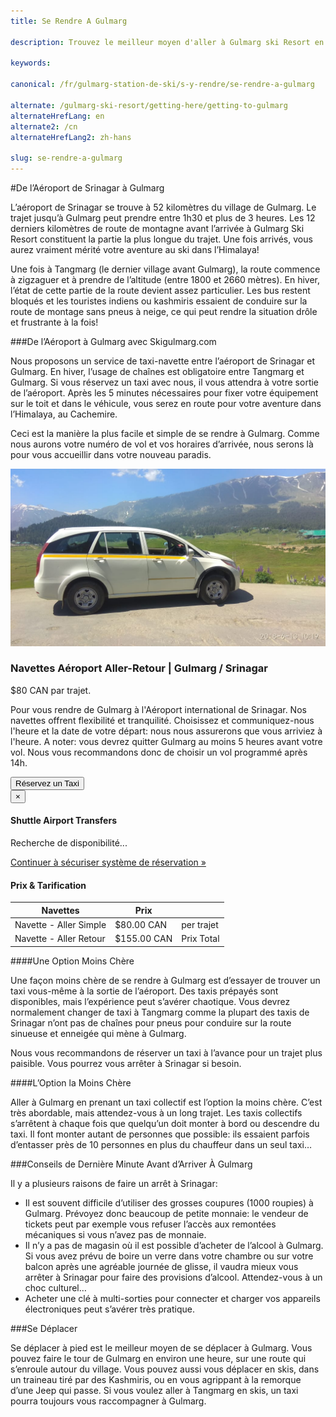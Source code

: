 ```yaml
---
title: Se Rendre A Gulmarg

description: Trouvez le meilleur moyen d'aller à Gulmarg ski Resort en Inde depuis l'aéroport de Srinagar (dans le Cachemire) et allez skier à Gulmarg

keywords:

canonical: /fr/gulmarg-station-de-ski/s-y-rendre/se-rendre-a-gulmarg

alternate: /gulmarg-ski-resort/getting-here/getting-to-gulmarg
alternateHrefLang: en
alternate2: /cn
alternateHrefLang2: zh-hans

slug: se-rendre-a-gulmarg
---
```


#De l’Aéroport de Srinagar à Gulmarg

L’aéroport de Srinagar se trouve à 52 kilomètres du village de Gulmarg. Le trajet jusqu’à Gulmarg peut prendre entre 1h30 et plus de 3 heures. Les 12 derniers kilomètres de route de montagne avant l’arrivée à Gulmarg Ski Resort constituent la partie la plus longue du trajet. Une fois arrivés, vous aurez vraiment mérité votre aventure au ski dans l’Himalaya!

Une fois à Tangmarg (le dernier village avant Gulmarg), la route commence à zigzaguer et à prendre de l’altitude (entre 1800 et 2660 mètres). En hiver, l’état de cette partie de la route devient assez particulier. Les bus restent bloqués et les touristes indiens ou kashmiris essaient de conduire sur la route de montage sans pneus à neige, ce qui peut rendre la situation drôle et frustrante à la fois!

###De l’Aéroport à Gulmarg avec Skigulmarg.com

Nous proposons un service de taxi-navette entre l’aéroport de Srinagar et Gulmarg. En hiver, l’usage de chaînes est obligatoire entre Tangmarg et Gulmarg. Si vous réservez un taxi avec nous, il vous attendra à votre sortie de l’aéroport. Après les 5 minutes nécessaires pour fixer votre équipement sur le toit et dans le véhicule, vous serez en route pour votre aventure dans l’Himalaya, au Cachemire.

Ceci est la manière la plus facile et simple de se rendre à Gulmarg. Comme nous aurons votre numéro de vol et vos horaires d’arrivée, nous serons là pour vous accueillir dans votre nouveau paradis.

<div class="row">
    <div class="col-sm-6 m-b-40">
        <div class="package-item-wrap">
            <div class="package-image">
                <span>
                    <img src="/user/themes/skigulmarg/images/packages/shuttle/shuttle.jpeg" alt="">
                </span>
            </div>
            <div class="package-description">
                <h3>Navettes Aéroport Aller-Retour | Gulmarg / Srinagar</h3>
                <span></span>
                <div class="package-price">
                    <span>$80 CAN</span> par trajet.
                </div>
                <p>
                    Pour vous rendre de Gulmarg à l'Aéroport international de Srinagar. Nos navettes offrent flexibilité et tranquilité. Choisissez et communiquez-nous l'heure et la date de votre départ: nous nous assurerons que vous arriviez à l'heure. A noter: vous devrez quitter Gulmarg au moins 5 heures avant votre vol. Nous vous recommandons donc de choisir un vol programmé après 14h.
                </p>
                <button
                    class="btn btn-rounded btn-outline"
                    type="button"
                    data-target="#modal-checkfront-1"
                    data-toggle="modal"
                    data-checkfront-target="CHECKFRONT_WIDGET_01"
                    data-checkfront-item-id="19"
                    data-checkfront-category-id="9"
                    data-checkfront-options="hidesearch">
                    Réservez un Taxi
                </button>
                <div class="modal fade" id="modal-checkfront-1" aria-hidden="true">
                    <div class="modal-dialog">
                        <div class="modal-content">
                            <div class="modal-header">
                                <button
                                    class="close"
                                    type="button"
                                    data-dismiss="modal"
                                    aria-hidden="true">
                                    ×
                                </button>
                                <h4 class="modal-title">Shuttle Airport Transfers</h4>
                            </div>
                            <div class="modal-body">
                                <div id="CHECKFRONT_WIDGET_01">
                                    <p class="searching-availability">
                                        Recherche de disponibilité...
                                    </p>
                                </div>
                                <noscript>
                                    <a href="https://skigulmarg.checkfront.com/reserve/" class="font-16">
                                        Continuer à sécuriser système de réservation &raquo;
                                    </a>
                                </noscript>
                                <div class="accordion">
                                    <article class="ac-item">
                                        <h4 class="ac-title">Prix & Tarification</h4>
                                        <div class="ac-content">
                                            <div class="table-container">
                                                <table class="table">
                                                    <thead>
                                                        <tr>
                                                            <th>Navettes</th>
                                                            <th>Prix</th>
                                                            <th></th>
                                                        </tr>
                                                    </thead>
                                                    <tbody>
                                                        <tr>
                                                            <td>Navette - Aller Simple </td>
                                                            <td>$80.00 CAN</td>
                                                            <td>per trajet</td>
                                                            <tr>
                                                                <td>Navette - Aller Retour </td>
                                                                <td>$155.00 CAN</td>
                                                                <td>Prix Total</td>
                                                            </tr>
                                                        </tr>
                                                    </tbody>
                                                </table>
                                            </div>
                                        </div>
                                    </article>
                                </div>
                            </div>
                        </div>
                    </div>
                </div>
            </div>
        </div>
    </div>
</div>

####Une Option Moins Chère

Une façon moins chère de se rendre à Gulmarg est d’essayer de trouver un taxi vous-même à la sortie de l’aéroport. Des taxis prépayés sont disponibles, mais l’expérience peut s’avérer chaotique. Vous devrez normalement changer de taxi à Tangmarg comme la plupart des taxis de Srinagar n’ont pas de chaînes pour pneus pour conduire sur la route sinueuse et enneigée qui mène à Gulmarg.

Nous vous recommandons de réserver un taxi à l’avance pour un trajet plus paisible. Vous pourrez vous arrêter à Srinagar si besoin.

####L’Option la Moins Chère

Aller à Gulmarg en prenant un taxi collectif est l’option la moins chère. C’est très abordable, mais attendez-vous à un long trajet. Les taxis collectifs s’arrêtent à chaque fois que quelqu’un doit monter à bord ou descendre du  taxi. Il font monter autant de personnes que possible: ils essaient parfois d’entasser près de 10 personnes en plus du chauffeur dans un seul taxi…

###Conseils de Dernière Minute Avant d’Arriver À Gulmarg

Il y a plusieurs raisons de faire un arrêt à Srinagar:

+ Il est souvent difficile d’utiliser des grosses coupures (1000 roupies) à Gulmarg. Prévoyez donc beaucoup de petite monnaie: le vendeur de tickets peut par exemple vous refuser l’accès aux remontées mécaniques si vous n’avez pas de monnaie.
+ Il n’y a pas de magasin où il est possible d’acheter de l’alcool à Gulmarg. Si vous avez prévu de boire un verre dans votre chambre ou sur votre balcon après une agréable journée de glisse, il vaudra mieux vous arrêter à Srinagar pour faire des provisions d’alcool. Attendez-vous à un choc culturel…
+ Acheter une clé à multi-sorties pour connecter et charger vos appareils électroniques peut s’avérer très pratique.

###Se Déplacer

Se déplacer à pied est le meilleur moyen de se déplacer à Gulmarg. Vous pouvez faire le tour de Gulmarg en environ une heure, sur une route qui s’enroule autour du village. Vous pouvez aussi vous déplacer en skis, dans un traineau tiré par des Kashmiris, ou en vous agrippant à la remorque d’une Jeep qui passe. Si vous voulez aller à Tangmarg en skis, un taxi pourra toujours vous raccompagner à Gulmarg.
